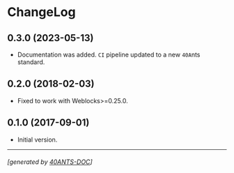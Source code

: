 <a id="x-28REBLOCKS-LASS-DOCS-2FCHANGELOG-3A-40CHANGELOG-2040ANTS-DOC-2FLOCATIVES-3ASECTION-29"></a>

# ChangeLog

<a id="x-28REBLOCKS-LASS-DOCS-2FCHANGELOG-3A-3A-7C0-2E3-2E0-7C-2040ANTS-DOC-2FLOCATIVES-3ASECTION-29"></a>

## 0.3.0 (2023-05-13)

* Documentation was added. `CI` pipeline updated to a new `40A`nts standard.

<a id="x-28REBLOCKS-LASS-DOCS-2FCHANGELOG-3A-3A-7C0-2E2-2E0-7C-2040ANTS-DOC-2FLOCATIVES-3ASECTION-29"></a>

## 0.2.0 (2018-02-03)

* Fixed to work with Weblocks>=0.25.0.

<a id="x-28REBLOCKS-LASS-DOCS-2FCHANGELOG-3A-3A-7C0-2E1-2E0-7C-2040ANTS-DOC-2FLOCATIVES-3ASECTION-29"></a>

## 0.1.0 (2017-09-01)

* Initial version.


* * *
###### [generated by [40ANTS-DOC](https://40ants.com/doc/)]
